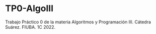 # TP0-AlgoIII
Trabajo Práctico 0 de la materia Algoritmos y Programación III. Cátedra Suárez. FIUBA. 1C 2022.
